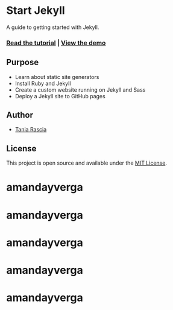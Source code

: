 # Start Jekyll

A guide to getting started with Jekyll.

### [Read the tutorial](https://taniarascia.com/make-a-static-website-with-jekyll) | [View the demo](http://taniarascia.github.io/startjekyll/)

## Purpose

- Learn about static site generators
- Install Ruby and Jekyll
- Create a custom website running on Jekyll and Sass
- Deploy a Jekyll site to GitHub pages

## Author

- [Tania Rascia](https://www.taniarascia.com)

## License

This project is open source and available under the [MIT License](LICENSE).
# amandayverga
# amandayverga
# amandayverga
# amandayverga
# amandayverga
